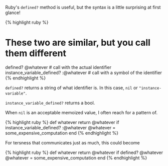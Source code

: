 Ruby's `defined?` method is useful, but the syntax is a little surprising at first glance!

{% highlight ruby %}
# These two are similar, but you call them different
defined? @whatever # call with the actual identifier
instance_variable_defined? :@whatever # call with a symbol of the identifier
{% endhighlight %}

`defined?` returns a string of what identifier is. In this case, `nil` or `"instance-variable"`.

`instance_variable_defined?` returns a bool.

When `nil` is an acceptable memoized value, I often reach for a pattern of.

{% highlight ruby %}
def whatever
  return @whatever if instance_variable_defined? :@whatever
  @whatever = some_expensive_computation
end
{% endhighlight %}

For tersness that communicates just as much, this could become

{% highlight ruby %}
def whatever
  return @whatever if defined? @whatever
  @whatever = some_expensive_computation
end
{% endhighlight %}

